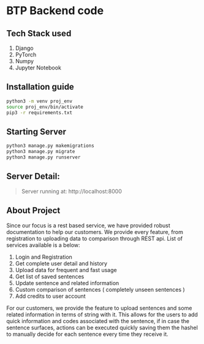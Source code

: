 # BTP Backend code

## Tech Stack used
1. Django
2. PyTorch
3. Numpy
4. Jupyter Notebook

## Installation guide
```bash
python3 -m venv proj_env
source proj_env/bin/activate
pip3 -r requirements.txt
```

## Starting Server
```bash
python3 manage.py makemigrations
python3 manage.py migrate
python3 manage.py runserver
```

## Server Detail:
> Server running at: http://localhost:8000

## About Project
Since our focus is a rest based service, we have provided robust documentation to help our customers. We provide every feature, from registration to uploading data to comparison through REST api. List of services available is a below:

1. Login and Registration
2. Get complete user detail and history
3. Upload data for frequent and fast usage
4. Get list of saved sentences
5. Update sentence and related information
6. Custom comparison of sentences ( completely unseen sentences )
7. Add credits to user account

For our customers, we provide the feature to upload sentences and some related information in terms of string with it. This allows for the users to add quick information and codes associated with the sentence, if in case the sentence surfaces, actions can be executed quickly saving them the hashel to manually decide for each sentence every time they receive it.